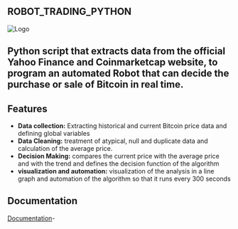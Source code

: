 ## ROBOT_TRADING_PYTHON
![Logo](https://img.freepik.com/vector-gratis/plantilla-logotipo-criptomineria-degradado_23-2149390437.jpg)


## Python script that extracts data from the official Yahoo Finance and Coinmarketcap website, to program an automated Robot that can decide the purchase or sale of Bitcoin in real time.
## Features

- **Data collection:** Extracting historical and current Bitcoin price data and defining global variables
- **Data Cleaning:** treatment of atypical, null and duplicate data and calculation of the average price.
- **Decision Making:** compares the current price with the average price and with the trend and defines the decision function of the algorithm
- **visualization and automation:** visualization of the analysis in a line graph and automation of the algorithm so that it runs every 300 seconds


## **Documentation**

[Documentation](https://pypi.org/project/yfinance/)-  

